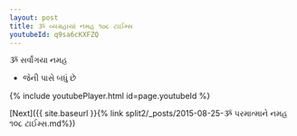 ```yaml
---
layout: post
title: ૐ વ્યગ્રહાયાં નમહ ૧૦૮ ટાઈમ્સ
youtubeId: q9sa6cKXFZQ
---
```

 
 
 ૐ સર્વાંગયા નમહ  
 
 -  જેની પાસે બધું છે 
 
  
 
  
 
 
 
 
 
 


{% include youtubePlayer.html id=page.youtubeId %}
 
[Next]({{ site.baseurl }}{% link  split2/_posts/2015-08-25-ૐ પરમાત્માને નમહ ૧૦૮ ટાઈમ્સ.md%})
 
